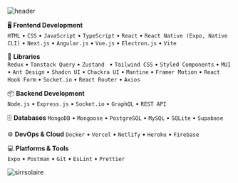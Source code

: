 ![header](https://capsule-render.vercel.app/api?type=waving&color=gradient&height=200&section=header&text=Erkut%20Gürkan&fontSize=50&fontAlign=20)







🖥️ **Frontend Development**  
`HTML` • `CSS` • `JavaScript` • `TypeScript` • `React` • `React Native (Expo, Native CLI)` • `Next.js` • `Angular.js` • `Vue.js` • `Electron.js` • `Vite`

🚀 **Libraries**  
`Redux` • `Tanstack Query` • `Zustand ` • `Tailwind CSS` • `Styled Components` • `MUI` • `Ant Design` • `Shadcn UI` • `Chackra UI` • `Mantine` • `Framer Motion` • `React Hook Form` • `Socket.io` • `React Router` • `Axios`

📦 **Backend Development**  
`Node.js` • `Express.js` • `Socket.io` • `GraphQL` • `REST API`

🗄️ **Databases**
`MongoDB` • `Mongoose` • `PostgreSQL` • `MySQL` • `SQLite` • `Supabase`

⚙️ **DevOps & Cloud**
`Docker` • `Vercel` • `Netlify` • `Heroku` • `Firebase`

💻 **Platforms & Tools**  
`Expo` • `Postman` • `Git` • `EsLint` • `Prettier`



<p><img align="center" src="https://github-readme-stats.vercel.app/api/top-langs?username=erkutgurkan&show_icons=true&locale=en&layout=compact" alt="sirrsolaire" /></p>

